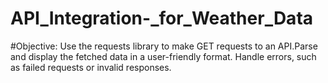 # API_Integration-_for_Weather_Data

#Objective: Use the requests library to make GET requests to an API.Parse and display the fetched data in a user-friendly
format.
Handle errors, such as failed requests or invalid
responses.
